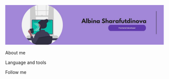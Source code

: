 [![Header](https://github.com/Bean05/Bean05/blob/main/assets/photo_2022-10-19_17-00-21.jpg)](https://t.me/bean_shar)

About me

Language and tools

Follow me



















<!--
**Bean05/Bean05** is a ✨ _special_ ✨ repository because its `README.md` (this file) appears on your GitHub profile.

Here are some ideas to get you started:

- 🔭 I’m currently working on ...
- 🌱 I’m currently learning ...
- 👯 I’m looking to collaborate on ...
- 🤔 I’m looking for help with ...
- 💬 Ask me about ...
- 📫 How to reach me: ...
- 😄 Pronouns: ...
- ⚡ Fun fact: ...
-->

